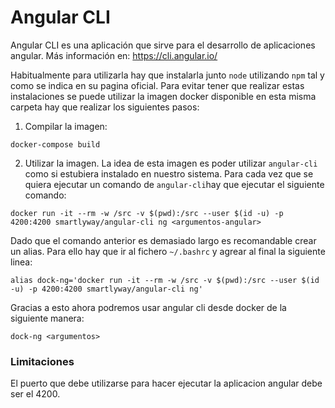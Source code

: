 # Angular CLI
Angular CLI es una aplicación que sirve para el desarrollo de aplicaciones angular.
Más información en: https://cli.angular.io/

Habitualmente para utilizarla hay que instalarla junto `node` utilizando `npm` tal y como se indica
en su pagina oficial. Para evitar tener que realizar estas instalaciones se puede utilizar la imagen
docker disponible en esta misma carpeta hay que realizar los siguientes pasos:

1. Compilar la imagen:

```
docker-compose build
```

2. Utilizar la imagen. La idea de esta imagen es poder utilizar `angular-cli` como si estubiera instalado
en nuestro sistema. Para cada vez que se quiera ejecutar un comando de `angular-cli`hay que ejecutar el
siguiente comando:

```
docker run -it --rm -w /src -v $(pwd):/src --user $(id -u) -p 4200:4200 smartlyway/angular-cli ng <argumentos-angular>
```

Dado que el comando anterior es demasiado largo es recomandable crear un alias. Para ello hay que ir al fichero
`~/.bashrc` y agrear al final la siguiente linea:

```
alias dock-ng='docker run -it --rm -w /src -v $(pwd):/src --user $(id -u) -p 4200:4200 smartlyway/angular-cli ng'
``` 

Gracias a esto ahora podremos usar angular cli desde docker de la siguiente manera:

```
dock-ng <argumentos>
```

### Limitaciones 
El puerto que debe utilizarse para hacer ejecutar la aplicacion angular debe ser el 4200. 
